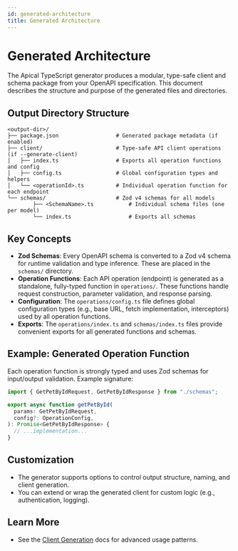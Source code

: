 ```yaml
---
id: generated-architecture
title: Generated Architecture
---
```


# Generated Architecture

The Apical TypeScript generator produces a modular, type-safe client and schema
package from your OpenAPI specification. This document describes the structure
and purpose of the generated files and directories.

## Output Directory Structure

```
<output-dir>/
├── package.json                  # Generated package metadata (if enabled)
├── client/                       # Type-safe API client operations (if --generate-client)
│   ├── index.ts                  # Exports all operation functions and config
│   ├── config.ts                 # Global configuration types and helpers
│   └── <operationId>.ts          # Individual operation function for each endpoint
└── schemas/                      # Zod v4 schemas for all models
		├── <SchemaName>.ts           # Individual schema files (one per model)
		└── index.ts                  # Exports all schemas
```

## Key Concepts

- **Zod Schemas**: Every OpenAPI schema is converted to a Zod v4 schema for
  runtime validation and type inference. These are placed in the `schemas/`
  directory.
- **Operation Functions**: Each API operation (endpoint) is generated as a
  standalone, fully-typed function in `operations/`. These functions handle
  request construction, parameter validation, and response parsing.
- **Configuration**: The `operations/config.ts` file defines global
  configuration types (e.g., base URL, fetch implementation, interceptors) used
  by all operation functions.
- **Exports**: The `operations/index.ts` and `schemas/index.ts` files provide
  convenient exports for all generated functions and schemas.

## Example: Generated Operation Function

Each operation function is strongly typed and uses Zod schemas for input/output
validation. Example signature:

```ts
import { GetPetByIdRequest, GetPetByIdResponse } from "./schemas";

export async function getPetById(
  params: GetPetByIdRequest,
  config?: OperationConfig,
): Promise<GetPetByIdResponse> {
  // ...implementation...
}
```

## Customization

- The generator supports options to control output structure, naming, and client
  generation.
- You can extend or wrap the generated client for custom logic (e.g.,
  authentication, logging).

## Learn More

- See the [Client Generation](./client-generation/call-operations.md) docs for
  advanced usage patterns.

